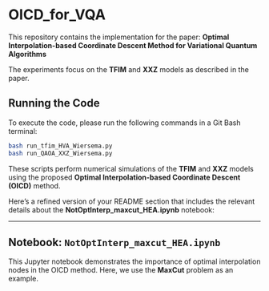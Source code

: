 
# OICD_for_VQA

This repository contains the implementation for the paper:
**Optimal Interpolation-based Coordinate Descent Method for Variational Quantum Algorithms**

The experiments focus on the **TFIM** and **XXZ** models as described in the paper.

## Running the Code

To execute the code, please run the following commands in a Git Bash terminal:

```bash
bash run_tfim_HVA_Wiersema.py
bash run_QAOA_XXZ_Wiersema.py
```

These scripts perform numerical simulations of the **TFIM** and **XXZ** models using the proposed **Optimal Interpolation-based Coordinate Descent (OICD)** method.

Here’s a refined version of your README section that includes the relevant details about the **NotOptInterp_maxcut_HEA.ipynb** notebook:

---

## Notebook: `NotOptInterp_maxcut_HEA.ipynb`

This Jupyter notebook demonstrates the importance of optimal interpolation nodes in the OICD method. Here, we use the **MaxCut** problem as an example.
